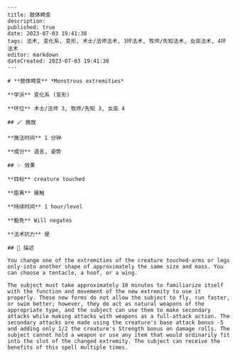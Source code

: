 
    ---
    title: 肢体畸变
    description: 
    published: true
    date: 2023-07-03 19:41:38
    tags: 法术, 变化系, 变形, 术士/法师法术, 3环法术, 牧师/先知法术, 女巫法术, 4环法术
    editor: markdown
    dateCreated: 2023-07-03 19:41:38
    ---

    # **肢体畸变** *Monstrous extremities*

    **学派** 变化系 (变形) 

    **环位** 术士/法师 3, 牧师/先知 3, 女巫 4

    ## 🪄 施放

    **施法时间** 1 分钟

    **成分** 语言, 姿势

    ## ✨ 效果 

    **目标** creature touched 

    **距离** 接触  

    **持续时间** 1 hour/level 

    **豁免** Will negates

    **法术抗力** 是

    ## 📖 描述

    You change one of the extremities of the creature touched-arms or legs only-into another shape of approximately the same size and mass. You can choose a tentacle, a hoof, or a wing.

    The subject must take approximately 10 minutes to familiarize itself with the function and movement of the new extremity to use it properly. These new forms do not allow the subject to fly, run faster, or swim better; however, they do act as natural weapons of the appropriate type, and the subject can use them to make secondary attacks while making attacks with weapons as a full-attack action. The secondary attacks are made using the creature's base attack bonus -5 and adding only 1/2 the creature's Strength bonus on damage rolls. The subject cannot hold a weapon or use any item that would ordinarily fit into the slot of the changed extremity. The subject can receive the benefits of this spell multiple times.
    